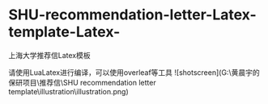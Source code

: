 # SHU-recommendation-letter-Latex-template-Latex-
上海大学推荐信Latex模板

请使用LuaLatex进行编译，可以使用overleaf等工具
![shotscreen](G:\黄晨宇的保研项目\推荐信\SHU recommendation letter template\illustration\illustration.png)

